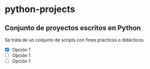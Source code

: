 # python-projects
## Conjunto de proyectos escritos en Python

Se trata de un conjunto de scripts con fines prácticos o didácticos.

- [X] Opción 1
- [ ] Opción 1
- [ ] Opción 1
